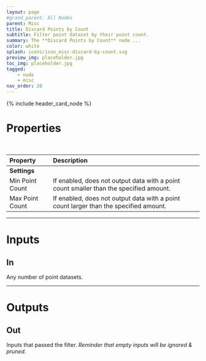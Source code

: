 ```yaml
---
layout: page
#grand_parent: All Nodes
parent: Misc
title: Discard Points by Count
subtitle: Filter point dataset by their point count.
summary: The **Discard Points by Count** node ...
color: white
splash: icons/icon_misc-discard-by-count.svg
preview_img: placeholder.jpg
toc_img: placeholder.jpg
tagged: 
    - node
    - misc
nav_order: 20
---
```


{% include header_card_node %}

# Properties
<br>

| Property       | Description          |
|:-------------|:------------------|
|**Settings**||
| Min Point Count      | If enabled, does not output data with a point count smaller than the specified amount.  |
| Max Point Count      | If enabled, does not output data with a point count larger than the specified amount. |

---
# Inputs
## In
Any number of point datasets.

---
# Outputs
## Out
Inputs that passed the filter.
*Reminder that empty inputs will be ignored & pruned*.